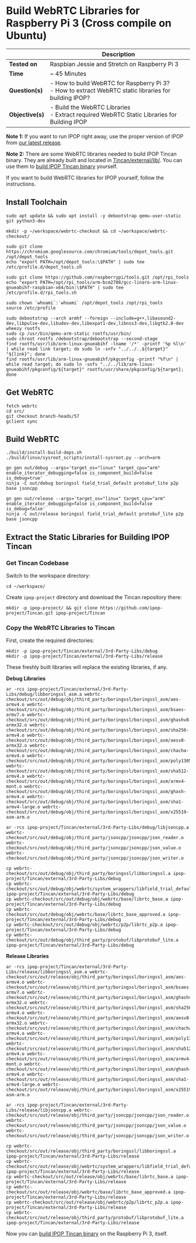 # Build WebRTC Libraries for Raspberry Pi 3 (Cross compile on Ubuntu)

| | Description |
|---|---|
| **Tested on** | Raspbian Jessie and Stretch on Raspberry Pi 3 |
| **Time** | ~ 45 Minutes |
| **Question(s)** | - How to build WebRTC for Raspberry Pi 3?<br /> - How to extract WebRTC static libraries for building IPOP? |
| **Objective(s)**| - Build the WebRTC Libraries<br /> - Extract required WebRTC Static Libraries for Building IPOP |

**Note 1:** If you want to run IPOP right away, use the proper version of IPOP from [our latest release](https://github.com/ipop-project/Downloads/releases).

**Note 2:** There are some WebRTC libraries needed to build IPOP Tincan binary. They are already built and located in [Tincan/external/lib/](https://github.com/ipop-project/Tincan/tree/master/external/lib). You can use them to [build IPOP Tincan binary](Build-IPOP,-Intro) yourself.

If you want to build WebRTC libraries for IPOP yourself, follow the instructions.

## Install Toolchain

```shell
sudo apt update && sudo apt install -y debootstrap qemu-user-static git python3-dev

mkdir -p ~/workspace/webrtc-checkout && cd ~/workspace/webrtc-checkout/

sudo git clone https://chromium.googlesource.com/chromium/tools/depot_tools.git /opt/depot_tools
echo "export PATH=/opt/depot_tools:\$PATH" | sudo tee /etc/profile.d/depot_tools.sh

sudo git clone https://github.com/raspberrypi/tools.git /opt/rpi_tools
echo "export PATH=/opt/rpi_tools/arm-bcm2708/gcc-linaro-arm-linux-gnueabihf-raspbian-x64/bin:\$PATH" | sudo tee /etc/profile.d/rpi_tools.sh

sudo chown `whoami`:`whoami` /opt/depot_tools /opt/rpi_tools
source /etc/profile

sudo debootstrap --arch armhf --foreign --include=g++,libasound2-dev,libpulse-dev,libudev-dev,libexpat1-dev,libnss3-dev,libgtk2.0-dev wheezy rootfs
sudo cp /usr/bin/qemu-arm-static rootfs/usr/bin/
sudo chroot rootfs /debootstrap/debootstrap --second-stage
find rootfs/usr/lib/arm-linux-gnueabihf -lname '/*' -printf '%p %l\n' | while read link target; do sudo ln -snfv "../../..${target}" "${link}"; done
find rootfs/usr/lib/arm-linux-gnueabihf/pkgconfig -printf "%f\n" | while read target; do sudo ln -snfv "../../lib/arm-linux-gnueabihf/pkgconfig/${target}" rootfs/usr/share/pkgconfig/${target}; done
```
## Get WebRTC

```shell
fetch webrtc
cd src/
git checkout branch-heads/57
gclient sync
```
## Build WebRTC

```shell
./build/install-build-deps.sh
./build/linux/sysroot_scripts/install-sysroot.py --arch=arm

gn gen out/debug --args='target_os="linux" target_cpu="arm" enable_iterator_debugging=false is_component_build=false is_debug=true'
ninja -C out/debug boringssl field_trial_default protobuf_lite p2p base jsoncpp

gn gen out/release --args='target_os="linux" target_cpu="arm" enable_iterator_debugging=false is_component_build=false is_debug=false'
ninja -C out/release boringssl field_trial_default protobuf_lite p2p base jsoncpp
```
## Extract the Static Libraries for Building IPOP Tincan

### Get Tincan Codebase

Switch to the workspace directory:
```shell
cd ~/workspace/
```
Create `ipop-project` directory and download the Tincan repository there:
```shell
mkdir -p ipop-project/ && git clone https://github.com/ipop-project/Tincan.git ipop-project/Tincan
```
### Copy the WebRTC Libraries to Tincan

First, create the required directories:
```
mkdir -p ipop-project/Tincan/external/3rd-Party-Libs/debug
mkdir -p ipop-project/Tincan/external/3rd-Party-Libs/release
```

These freshly built libraries will replace the existing libraries, if any.

**Debug Libraries**
```shell
ar -rcs ipop-project/Tincan/external/3rd-Party-Libs/debug/libboringssl_asm.a webrtc-checkout/src/out/debug/obj/third_party/boringssl/boringssl_asm/aes-armv4.o webrtc-checkout/src/out/debug/obj/third_party/boringssl/boringssl_asm/bsaes-armv7.o webrtc-checkout/src/out/debug/obj/third_party/boringssl/boringssl_asm/ghashv8-armx32.o webrtc-checkout/src/out/debug/obj/third_party/boringssl/boringssl_asm/sha256-armv4.o webrtc-checkout/src/out/debug/obj/third_party/boringssl/boringssl_asm/aesv8-armx32.o webrtc-checkout/src/out/debug/obj/third_party/boringssl/boringssl_asm/chacha-armv4.o webrtc-checkout/src/out/debug/obj/third_party/boringssl/boringssl_asm/poly1305_arm_asm.o webrtc-checkout/src/out/debug/obj/third_party/boringssl/boringssl_asm/sha512-armv4.o webrtc-checkout/src/out/debug/obj/third_party/boringssl/boringssl_asm/armv4-mont.o webrtc-checkout/src/out/debug/obj/third_party/boringssl/boringssl_asm/ghash-armv4.o webrtc-checkout/src/out/debug/obj/third_party/boringssl/boringssl_asm/sha1-armv4-large.o webrtc-checkout/src/out/debug/obj/third_party/boringssl/boringssl_asm/x25519-asm-arm.o

ar -rcs ipop-project/Tincan/external/3rd-Party-Libs/debug/libjsoncpp.a webrtc-checkout/src/out/debug/obj/third_party/jsoncpp/jsoncpp/json_reader.o webrtc-checkout/src/out/debug/obj/third_party/jsoncpp/jsoncpp/json_value.o webrtc-checkout/src/out/debug/obj/third_party/jsoncpp/jsoncpp/json_writer.o

cp webrtc-checkout/src/out/debug/obj/third_party/boringssl/libboringssl.a ipop-project/Tincan/external/3rd-Party-Libs/debug
cp webrtc-checkout/src/out/debug/obj/webrtc/system_wrappers/libfield_trial_default.a ipop-project/Tincan/external/3rd-Party-Libs/debug
cp webrtc-checkout/src/out/debug/obj/webrtc/base/librtc_base.a ipop-project/Tincan/external/3rd-Party-Libs/debug
cp webrtc-checkout/src/out/debug/obj/webrtc/base/librtc_base_approved.a ipop-project/Tincan/external/3rd-Party-Libs/debug
cp webrtc-checkout/src/out/debug/obj/webrtc/p2p/librtc_p2p.a ipop-project/Tincan/external/3rd-Party-Libs/debug
cp webrtc-checkout/src/out/debug/obj/third_party/protobuf/libprotobuf_lite.a ipop-project/Tincan/external/3rd-Party-Libs/debug
```
**Release Libraries**
```shell
ar -rcs ipop-project/Tincan/external/3rd-Party-Libs/release/libboringssl_asm.a webrtc-checkout/src/out/release/obj/third_party/boringssl/boringssl_asm/aes-armv4.o webrtc-checkout/src/out/release/obj/third_party/boringssl/boringssl_asm/bsaes-armv7.o webrtc-checkout/src/out/release/obj/third_party/boringssl/boringssl_asm/ghashv8-armx32.o webrtc-checkout/src/out/release/obj/third_party/boringssl/boringssl_asm/sha256-armv4.o webrtc-checkout/src/out/release/obj/third_party/boringssl/boringssl_asm/aesv8-armx32.o webrtc-checkout/src/out/release/obj/third_party/boringssl/boringssl_asm/chacha-armv4.o webrtc-checkout/src/out/release/obj/third_party/boringssl/boringssl_asm/poly1305_arm_asm.o webrtc-checkout/src/out/release/obj/third_party/boringssl/boringssl_asm/sha512-armv4.o webrtc-checkout/src/out/release/obj/third_party/boringssl/boringssl_asm/armv4-mont.o webrtc-checkout/src/out/release/obj/third_party/boringssl/boringssl_asm/ghash-armv4.o webrtc-checkout/src/out/release/obj/third_party/boringssl/boringssl_asm/sha1-armv4-large.o webrtc-checkout/src/out/release/obj/third_party/boringssl/boringssl_asm/x25519-asm-arm.o

ar -rcs ipop-project/Tincan/external/3rd-Party-Libs/release/libjsoncpp.a webrtc-checkout/src/out/release/obj/third_party/jsoncpp/jsoncpp/json_reader.o webrtc-checkout/src/out/release/obj/third_party/jsoncpp/jsoncpp/json_value.o webrtc-checkout/src/out/release/obj/third_party/jsoncpp/jsoncpp/json_writer.o

cp webrtc-checkout/src/out/release/obj/third_party/boringssl/libboringssl.a ipop-project/Tincan/external/3rd-Party-Libs/release
cp webrtc-checkout/src/out/release/obj/webrtc/system_wrappers/libfield_trial_default.a ipop-project/Tincan/external/3rd-Party-Libs/release
cp webrtc-checkout/src/out/release/obj/webrtc/base/librtc_base.a ipop-project/Tincan/external/3rd-Party-Libs/release
cp webrtc-checkout/src/out/release/obj/webrtc/base/librtc_base_approved.a ipop-project/Tincan/external/3rd-Party-Libs/release
cp webrtc-checkout/src/out/release/obj/webrtc/p2p/librtc_p2p.a ipop-project/Tincan/external/3rd-Party-Libs/release
cp webrtc-checkout/src/out/release/obj/third_party/protobuf/libprotobuf_lite.a ipop-project/Tincan/external/3rd-Party-Libs/release
```

Now you can [build IPOP Tincan binary](Build-IPOP,-Intro) on the Raspberry Pi 3, itself.